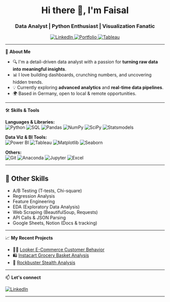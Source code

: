 <h1 align="center">Hi there 👋, I'm Faisal</h1>
<h3 align="center">Data Analyst | Python Enthusiast | Visualization Fanatic</h3>

<p align="center">
  <a href="https://www.linkedin.com/in/faisalmalekzada" target="_blank">
    <img alt="LinkedIn" src="https://img.shields.io/badge/LinkedIn-blue?style=for-the-badge&logo=linkedin" />
  </a>
  <a href="https://drive.google.com/file/d/1PTYo5qfT2HtIIq2i_OER_qQpwWha0eQJ/view?usp=sharing" target="_blank">
    <img alt="Portfolio" src="https://img.shields.io/badge/Portfolio-black?style=for-the-badge&logo=github" />
  </a>
  <a href="https://public.tableau.com/app/profile/faisal.malekzada/vizzes" target="_blank">
  <img alt="Tableau" src="https://img.shields.io/badge/Tableau-E97627?style=for-the-badge&logo=tableau&logoColor=white" />
  </a>
</p>

---

🧠 **About Me**

- 🔍 I'm a detail-driven data analyst with a passion for **turning raw data into meaningful insights**.
- 📊 I love building dashboards, crunching numbers, and uncovering hidden trends.
- 💡 Currently exploring **advanced analytics** and **real-time data pipelines**.
- 🌍 Based in Germany, open to local & remote opportunities.

---

🛠 **Skills & Tools**

**Languages & Libraries:**  
![Python](https://img.shields.io/badge/-Python-3776AB?style=flat&logo=python&logoColor=white)
![SQL](https://img.shields.io/badge/-SQL-4479A1?style=flat&logo=mysql&logoColor=white)
![Pandas](https://img.shields.io/badge/-Pandas-150458?style=flat&logo=pandas)
![NumPy](https://img.shields.io/badge/-NumPy-013243?style=flat&logo=numpy&logoColor=white)
![SciPy](https://img.shields.io/badge/-SciPy-8CAAE6?style=flat&logo=scipy&logoColor=white)
![Statsmodels](https://img.shields.io/badge/-Statsmodels-003B6F?style=flat&logo=python&logoColor=white)


**Data Viz & BI Tools:**  
![Power BI](https://img.shields.io/badge/-PowerBI-F2C811?style=flat&logo=powerbi&logoColor=black)
![Tableau](https://img.shields.io/badge/-Tableau-E97627?style=flat&logo=tableau&logoColor=white)
![Matplotlib](https://img.shields.io/badge/-Matplotlib-11557C?style=flat&logo=plotly)
![Seaborn](https://img.shields.io/badge/-Seaborn-268BD2?style=flat)

**Others:**  
![Git](https://img.shields.io/badge/-Git-F05032?style=flat&logo=git&logoColor=white)
![Anaconda](https://img.shields.io/badge/-Anaconda-44A833?style=flat&logo=anaconda&logoColor=white)
![Jupyter](https://img.shields.io/badge/-Jupyter-F37626?style=flat&logo=jupyter&logoColor=white)
![Excel](https://img.shields.io/badge/-Excel-217346?style=flat&logo=microsoft-excel&logoColor=white)

---

## 🧰 Other Skills  
- A/B Testing (T-tests, Chi-square)
- Regression Analysis
- Feature Engineering
- EDA (Exploratory Data Analysis)
- Web Scraping (BeautifulSoup, Requests)
- API Calls & JSON Parsing
- Google Sheets, Notion (Docs & tracking)

---

📈 **My Recent Projects**

- 🧍‍♂️ [Looker E-Commerce Customer Behavior](https://github.com/malekzada/looker_ecommerce)
- 🛍️ [Instacart Grocery Basket Analysis](https://github.com/malekzada/Instacart)
- 🍿 [Rockbuster Stealth Analysis](https://github.com/malekzada/rockbuster)

---

📫 **Let's connect**  

[![LinkedIn](https://img.shields.io/badge/-LinkedIn-blue?style=flat&logo=linkedin)](https://www.linkedin.com/in/faisalmalekzada)

---
